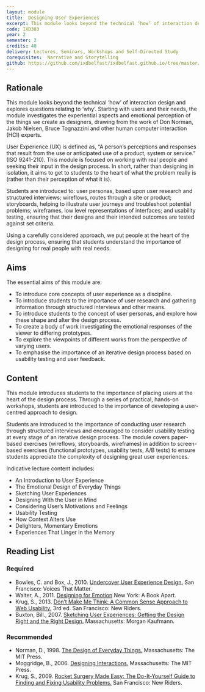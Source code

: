 ```yaml
---
layout: module
title:  Designing User Experiences
excerpt: This module looks beyond the technical ‘how’ of interaction design and explores questions relating to ‘why’. Starting with users and their needs, the module investigates the experiential aspects and emotional perception of the things we create as designers, drawing from the work of Don Norman, Jakob Nielsen, Bruce Tognazzini and other human computer interaction (HCI) experts.
code: IXD303
year: 2
semester: 2
credits: 40
delivery: Lectures, Seminars, Workshops and Self-Directed Study
corequisites:  Narrative and Storytelling
github: https://github.com/ixdbelfast/ixdbelfast.github.io/tree/master/modules/IXD303/IXD303.md
---
```


## Rationale

This module looks beyond the technical ‘how’ of interaction design and explores questions relating to ‘why’. Starting with users and their needs, the module investigates the experiential aspects and emotional perception of the things we create as designers, drawing from the work of Don Norman, Jakob Nielsen, Bruce Tognazzini and other human computer interaction (HCI) experts.

User Experience (UX) is defined as, “A person’s perceptions and responses that result from the use or anticipated use of a product, system or service.” (ISO 9241-210). This module is focused on working with real people and seeking their input in the design process. In short, rather than designing in isolation, it aims to get to students to the heart of what the problem really is (rather than their perception of what it is).

Students are introduced to: user personas, based upon user research and structured interviews; wireflows, routes through a site or product; storyboards, helping to illustrate user journeys and troubleshoot potential problems; wireframes, low level representations of interfaces; and usability testing, ensuring that their designs and their intended outcomes are tested against set criteria.

Using a carefully considered approach, we put people at the heart of the design process, ensuring that students understand the importance of designing for real people with real needs.


## Aims

The essential aims of this module are:

+ To introduce core concepts of user experience as a discipline.
+ To introduce students to the importance of user research and gathering information through structured interviews and other means.
+ To introduce students to the concept of user personas, and explore how these shape and alter the design process.
+ To create a body of work investigating the emotional responses of the viewer to differing prototypes.
+ To explore the viewpoints of different works from the perspective of varying users.
+ To emphasise the importance of an iterative design process based on usability testing and user feedback. 


## Content

This module introduces students to the importance of placing users at the heart of the design process. Through a series of practical, hands-on workshops, students are introduced to the importance of developing a user-centred approach to design.

Students are introduced to the importance of conducting user research through structured interviews and encouraged to consider usability testing at every stage of an iterative design process. The module covers paper-based exercises (wireflows, storyboards, wireframes) in addition to screen-based exercises (functional prototypes, usability tests, A/B tests) to ensure students appreciate the complexity of designing great user experiences.

Indicative lecture content includes:

+ An Introduction to User Experience
+ The Emotional Design of Everyday Things
+ Sketching User Experiences
+ Designing With the User in Mind
+ Considering User’s Motivations and Feelings
+ Usability Testing
+ How Context Alters Use 
+ Delighters, Momentary Emotions
+ Experiences That Linger in the Memory


## Reading List

### Required

+ Bowles, C. and Box, J., 2010. [Undercover User Experience Design.](http://www.amazon.co.uk/exec/obidos/ASIN/0321719905/monographic-21) San Francisco: Voices That Matter.
+ Walter, A., 2011. [Designing for Emotion](http://www.abookapart.com/products/designing-for-emotion) New York: A Book Apart.
+ Krug, S., 2013. [Don’t Make Me Think: A Common Sense Approach to Web Usability.](http://www.amazon.co.uk/exec/obidos/ASIN/0321965515/monographic-21) 3rd ed. San Francisco: New Riders.
+ Buxton, Bill., 2007. [Sketching User Experiences: Getting the Design Right and the Right Design.](http://www.amazon.co.uk/exec/obidos/ASIN/0123740371/monographic-21) Massachusetts: Morgan Kaufmann.


### Recommended

+ Norman, D., 1998. [The Design of Everyday Things.](http://www.amazon.co.uk/exec/obidos/ASIN/0262640376/monographic-21) Massachusetts: The MIT Press.
+ Moggridge, B., 2006. [Designing Interactions.](http://www.amazon.co.uk/exec/obidos/ASIN/0262134748/monographic-21) Massachusetts: The MIT Press.
+ Krug, S., 2009. [Rocket Surgery Made Easy: The Do-It-Yourself Guide to Finding and Fixing Usability Problems.](http://www.amazon.co.uk/exec/obidos/ASIN/0321657292/monographic-21) San Francisco: New Riders.



